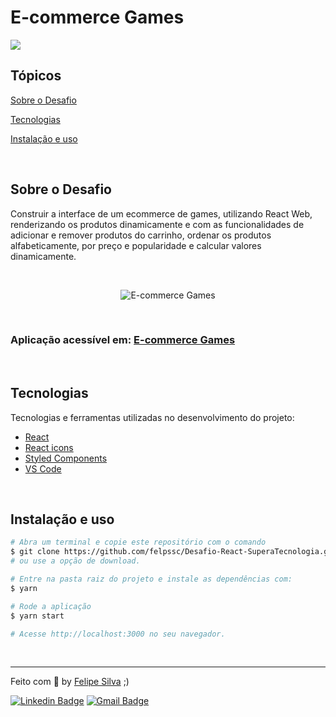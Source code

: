 # E-commerce Games

<p>
  <img src="https://img.shields.io/badge/Made%20by-Felipe%20Silva-6E40C9?style=flat-square">
</p>

## Tópicos 

[Sobre o Desafio](#sobre-o-desafio)

[Tecnologias](#tecnologias)

[Instalação e uso](#instalação-e-uso)

<br>

## Sobre o Desafio
  Construir a interface de um ecommerce de games, utilizando React Web, renderizando os produtos dinamicamente e com as funcionalidades de adicionar e remover produtos do carrinho, ordenar os produtos alfabeticamente, por preço e popularidade e calcular valores dinamicamente.


<br>

<p align="center">
    <img alt="E-commerce Games" src="https://i.imgur.com/d5Feu36.gif"/>
  </a>
</p>

<br>

### Aplicação acessível em: [E-commerce Games](https://ecommerce-games.vercel.app/)

<br>

## Tecnologias

Tecnologias e ferramentas utilizadas no desenvolvimento do projeto:

- [React](https://reactjs.org/)
- [React icons](https://react-icons.github.io/react-icons/)
- [Styled Components](https://styled-components.com/)
- [VS Code](https://code.visualstudio.com/) 
<br>

## Instalação e uso

```bash
# Abra um terminal e copie este repositório com o comando
$ git clone https://github.com/felpssc/Desafio-React-SuperaTecnologia.git
# ou use a opção de download.

# Entre na pasta raiz do projeto e instale as dependências com:
$ yarn

# Rode a aplicação
$ yarn start

# Acesse http://localhost:3000 no seu navegador.
```

<br>



---

Feito com 💜 by [Felipe Silva](https://github.com/felpssc) ;)

[![Linkedin Badge](https://img.shields.io/badge/-Felipe%20Silva-6E40C9?style=flat-square&logo=Linkedin&logoColor=white&link=https://www.linkedin.com/in/rafaeldcmartins/)](https://www.linkedin.com/in/felipesilva-1/) 
[![Gmail Badge](https://img.shields.io/badge/-carlosfelipesilva.fs@gmail.com-6E40C9?style=flat-square&logo=Gmail&logoColor=white&link=mailto:rafaeldcmartins@gmail.com)](mailto:carlosfelipesilva.fs@gmail.com)